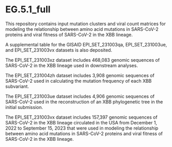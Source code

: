 # EG.5.1_full
This repository contains input mutation clusters and viral count matrices for modeling the relationship between amino acid mutations in SARS-CoV-2 proteins and viral fitness of SARS-CoV-2 in the XBB lineage.

A supplemental table for the GISAID EPI_SET_231003qa, EPI_SET_231003ue, and EPI_SET_231003vx datasets is also deposited.

The EPI_SET_231003xz dataset includes 468,083 genomic sequences of SARS-CoV-2 in the XBB lineage used in downstream analyses.

The EPI_SET_231004zh dataset includes 3,908 genomic sequences of SARS-CoV-2 used in calculating the mutation frequency of each XBB subvariant.

The EPI_SET_231003ue dataset includes 4,906 genomic sequences of SARS-CoV-2 used in the reconstruction of an XBB phylogenetic tree in the initial submission.

The EPI_SET_231003vx dataset includes 157,397 genomic sequences of SARS-CoV-2 in the XBB lineage circulated in the USA from December 1, 2022 to September 15, 2023 that were used in modeling the relationship between amino acid mutations in SARS-CoV-2 proteins and viral fitness of SARS-CoV-2 in the XBB lineage.
